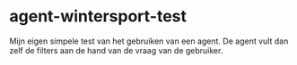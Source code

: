 # agent-wintersport-test
Mijn eigen simpele test van het gebruiken van een agent. De agent vult dan zelf de filters aan de hand van de vraag van de gebruiker.
